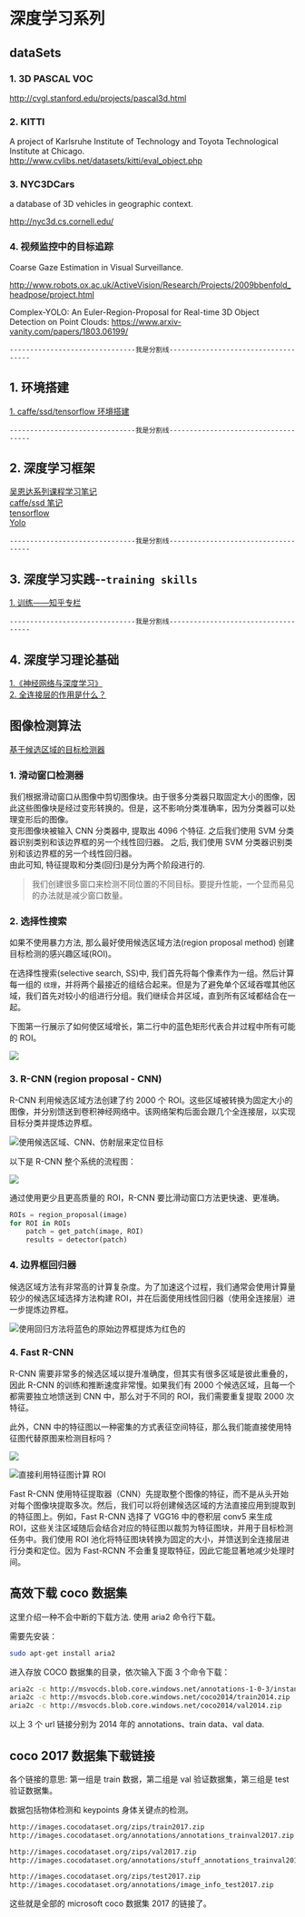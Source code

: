 # 深度学习系列

## dataSets

### 1. 3D PASCAL VOC 

http://cvgl.stanford.edu/projects/pascal3d.html   

### 2. KITTI   

A project of Karlsruhe Institute of Technology and Toyota Technological Institute at Chicago.  
http://www.cvlibs.net/datasets/kitti/eval_object.php   

### 3. NYC3DCars 

a database of 3D vehicles in geographic context.  

http://nyc3d.cs.cornell.edu/

### 4. 视频监控中的目标追踪

Coarse Gaze Estimation in Visual Surveillance.  

http://www.robots.ox.ac.uk/ActiveVision/Research/Projects/2009bbenfold_headpose/project.html  


Complex-YOLO: An Euler-Region-Proposal for Real-time 3D Object Detection on Point Clouds: https://www.arxiv-vanity.com/papers/1803.06199/

`-------------------------------我是分割线------------------------------------`
## 1. 环境搭建   
[1. caffe/ssd/tensorflow 环境搭建](./dev_enviroment/)    

`-------------------------------我是分割线------------------------------------`
## 2. 深度学习框架
[ 吴恩达系列课程学习笔记](./common/doc/Andrew_Ng)   
[ caffe/ssd 笔记](./caffe_ssd/)    
[ tensorflow ](./tensorflow/)   
[ Yolo ](./yolo/YOLO_README.md)   

`-------------------------------我是分割线------------------------------------`
## 3. 深度学习实践--`training skills`   
[1. 训练——知乎专栏](https://zhuanlan.zhihu.com/p/27763696)         

`-------------------------------我是分割线------------------------------------`
## 4. 深度学习理论基础
[1.《神经网络与深度学习》](https://www.gitbook.com/book/tigerneil/neural-networks-and-deep-learning-zh/details)      
[2. 全连接层的作用是什么？](./doc/common/doc/role_of_full_connections.md)   


## 图像检测算法    

[基于候选区域的目标检测器](https://mp.weixin.qq.com/s?__biz=MzA3MzI4MjgzMw==&mid=2650741534&idx=1&sn=02dc164ffcedbf22124b97841ba67fe5&chksm=871adf60b06d567690fa2328b161c012a464687768e50f812a51b5533a7d68b99af1cf8f02b8&mpshare=1&scene=1&srcid=0502bxw5ni18dgAgWNwNLMml&pass_ticket=NzCwwBSPdP24YN41TZYcAAPBVkhYakzUVgSY%2BFROycimwoBfT%2FiIb2KS3AEb9T%2BG#rd)

### 1. 滑动窗口检测器   

我们根据滑动窗口从图像中剪切图像块。由于很多分类器只取固定大小的图像，因此这些图像块是经过变形转换的。但是，这不影响分类准确率，因为分类器可以处理变形后的图像。    
变形图像块被输入 CNN 分类器中, 提取出 4096 个特征. 之后我们使用 SVM 分类器识别类别和该边界框的另一个线性回归器。 之后, 我们使用 SVM 分类器识别类别和该边界框的另一个线性回归器。    
由此可知, 特征提取和分类(回归)是分为两个阶段进行的.    

> 我们创建很多窗口来检测不同位置的不同目标。要提升性能，一个显而易见的办法就是减少窗口数量。    

### 2. 选择性搜索     

如果不使用暴力方法, 那么最好使用候选区域方法(region proposal method) 创建目标检测的感兴趣区域(ROI)。     

在选择性搜索(selective search, SS)中, 我们首先将每个像素作为一组。然后计算每一组的 `纹理`，并将两个最接近的组结合起来。但是为了避免单个区域吞噬其他区域，我们首先对较小的组进行分组。我们继续合并区域，直到所有区域都结合在一起。      

下图第一行展示了如何使区域增长，第二行中的蓝色矩形代表合并过程中所有可能的 ROI。    

![](https://mmbiz.qpic.cn/mmbiz_png/KmXPKA19gW8H2Xghj59KZqesWzoictPPAef4WDUpnFGWib6CaISP6ht9IZoa2NDHn56oKSwv5p6icA1nyRnNQ4gvw/640?wx_fmt=png&tp=webp&wxfrom=5&wx_lazy=1)  

### 3. R-CNN (region proposal - CNN)    

R-CNN 利用候选区域方法创建了约 2000 个 ROI。这些区域被转换为固定大小的图像，并分别馈送到卷积神经网络中。该网络架构后面会跟几个全连接层，以实现目标分类并提炼边界框。    

![使用候选区域、CNN、仿射层来定位目标](https://mmbiz.qpic.cn/mmbiz_jpg/KmXPKA19gW8H2Xghj59KZqesWzoictPPAszhOYK9DEFJv9IALfUVQUf2IUQWLnmJXlvstxm5Ijkow1XkmG6YV9g/640?wx_fmt=jpeg&tp=webp&wxfrom=5&wx_lazy=1)   

以下是 R-CNN 整个系统的流程图：

![](https://mmbiz.qpic.cn/mmbiz_png/KmXPKA19gW8H2Xghj59KZqesWzoictPPA8It7ORemXW5SasIicS1tWIiarIBN5cgdX05fwfBEnlPWOO1Bg9h5WFnQ/640?wx_fmt=png&tp=webp&wxfrom=5&wx_lazy=1)  

通过使用更少且更高质量的 ROI，R-CNN 要比滑动窗口方法更快速、更准确。
```python
ROIs = region_proposal(image)
for ROI in ROIs
    patch = get_patch(image, ROI)
    results = detector(patch)
```

### 4. 边界框回归器    
 
候选区域方法有非常高的计算复杂度。为了加速这个过程，我们通常会使用计算量较少的候选区域选择方法构建 ROI，并在后面使用线性回归器（使用全连接层）进一步提炼边界框。     

![使用回归方法将蓝色的原始边界框提炼为红色的](https://mmbiz.qpic.cn/mmbiz_jpg/KmXPKA19gW8H2Xghj59KZqesWzoictPPAsO56GOPxEN5t3zMBGcOsEunnJQxuZeLqbpXrD0YVMmxAiavXibPFsYCw/640?wx_fmt=jpeg&tp=webp&wxfrom=5&wx_lazy=1)   

### 4. Fast R-CNN    

R-CNN 需要非常多的候选区域以提升准确度，但其实有很多区域是彼此重叠的，因此 R-CNN 的训练和推断速度非常慢。如果我们有 2000 个候选区域，且每一个都需要独立地馈送到 CNN 中，那么对于不同的 ROI，我们需要重复提取 2000 次特征。

此外，CNN 中的特征图以一种密集的方式表征空间特征，那么我们能直接使用特征图代替原图来检测目标吗？    

![](https://mmbiz.qpic.cn/mmbiz_png/KmXPKA19gW8H2Xghj59KZqesWzoictPPAYlN0qibbvBoaaLCaXtjNGE2icFHfWUjajfKvDpgMiajibBDPEaVmjh7M3Q/640?wx_fmt=png&tp=webp&wxfrom=5&wx_lazy=1)

![直接利用特征图计算 ROI](https://mmbiz.qpic.cn/mmbiz_jpg/KmXPKA19gW8H2Xghj59KZqesWzoictPPAM6S59jKSOvE0pPqooETv5RtQJzsaddyR8oMMxk4KOXYibTyUDgMqMUg/640?wx_fmt=jpeg&tp=webp&wxfrom=5&wx_lazy=1)

Fast R-CNN 使用特征提取器（CNN）先提取整个图像的特征，而不是从头开始对每个图像块提取多次。然后，我们可以将创建候选区域的方法直接应用到提取到的特征图上。例如，Fast R-CNN 选择了 VGG16 中的卷积层 conv5 来生成 ROI，这些关注区域随后会结合对应的特征图以裁剪为特征图块，并用于目标检测任务中。我们使用 ROI 池化将特征图块转换为固定的大小，并馈送到全连接层进行分类和定位。因为 Fast-RCNN 不会重复提取特征，因此它能显著地减少处理时间。    

## 高效下载 coco 数据集  

这里介绍一种不会中断的下载方法. 使用 aria2 命令行下载。   

需要先安装：

~~~bash
sudo apt-get install aria2
~~~

进入存放 COCO 数据集的目录，依次输入下面 3 个命令下载：  

~~~bash
aria2c -c http://msvocds.blob.core.windows.net/annotations-1-0-3/instances_train-val2014.zip 
aria2c -c http://msvocds.blob.core.windows.net/coco2014/train2014.zip 
aria2c -c http://msvocds.blob.core.windows.net/coco2014/val2014.zip 
~~~

以上 3 个 url 链接分别为 2014 年的 annotations、train data、val data.  

## coco 2017 数据集下载链接

各个链接的意思: 第一组是 train 数据，第二组是 val 验证数据集，第三组是 test 验证数据集。  

数据包括物体检测和 keypoints 身体关键点的检测。  

~~~html
http://images.cocodataset.org/zips/train2017.zip
http://images.cocodataset.org/annotations/annotations_trainval2017.zip

http://images.cocodataset.org/zips/val2017.zip
http://images.cocodataset.org/annotations/stuff_annotations_trainval2017.zip

http://images.cocodataset.org/zips/test2017.zip
http://images.cocodataset.org/annotations/image_info_test2017.zip
~~~

这些就是全部的 microsoft coco 数据集 2017 的链接了。  
